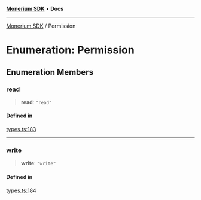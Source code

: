[**Monerium SDK**](../README.md) • **Docs**

***

[Monerium SDK](../README.md) / Permission

# Enumeration: Permission

## Enumeration Members

### read

> **read**: `"read"`

#### Defined in

[types.ts:183](https://github.com/monerium/js-monorepo/blob/62e0077f6672014c8c720b1b4b4f6d6fcc529502/packages/sdk/src/types.ts#L183)

***

### write

> **write**: `"write"`

#### Defined in

[types.ts:184](https://github.com/monerium/js-monorepo/blob/62e0077f6672014c8c720b1b4b4f6d6fcc529502/packages/sdk/src/types.ts#L184)

